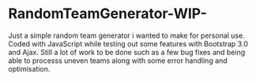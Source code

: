 # RandomTeamGenerator-WIP-
Just a simple random team generator i wanted to make for personal use. Coded with JavaScript while testing out some features with Bootstrap 3.0 and Ajax. Still a lot of work to be done such as a few bug fixes and being able to processs uneven teams along with some error handling and optimisation.
